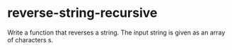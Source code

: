 # reverse-string-recursive
Write a function that reverses a string. The input string is given as an array of characters s.
